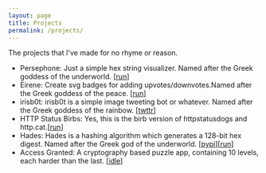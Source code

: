 ```yaml
---
layout: page
title: Projects
permalink: /projects/
---
```


The projects that I've made for no rhyme or reason.

* Persephone: Just a simple hex string visualizer. Named after the Greek goddess of the underworld. [[run](https://persephone-vmh.herokuapp.com/)]
* Eirene: Create svg badges for adding upvotes/downvotes.Named after the Greek goddess of the peace. [[run](https://eirene-vs.herokuapp.com/)]
* irisb0t: irisb0t is a simple image tweeting bot or whatever. Named after the Greek goddess of the rainbow. [[twttr](https://twitter.com/irisb0t)]
* HTTP Status Birbs:  Yes, this is the birb version of httpstatusdogs and http.cat.[[run](https://http-birbs.herokuapp.com/)]
* Hades: Hades is a hashing algorithm which generates a 128-bit hex digest. Named after the Greek god of the underworld. [[pypi](https://pypi.org/project/hades-hash/)][[run](https://persephone-vmh.herokuapp.com/)]
* Access Granted: A cryptography based puzzle app, containing 10 levels, each harder than the last. [[idle](#)]
